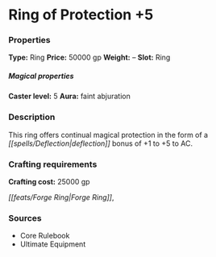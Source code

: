 ﻿---
Title: "Ring of Protection +5"
Type: "Ring"
Price: "50000 gp"
Weight: "–"
Slot: "Ring"
Caster level: "5"
Aura: "faint abjuration"
Description: |
  "This ring offers continual magical protection in the form of a deflection bonus of +1 to +5 to AC."
Crafting cost: "25000 gp"
Sources: "['Core Rulebook', 'Ultimate Equipment']"
---

# Ring of Protection +5

### Properties

**Type:** Ring **Price:** 50000 gp **Weight:** – **Slot:** Ring

##### Magical properties

**Caster level:** 5 **Aura:** faint abjuration

### Description

This ring offers continual magical protection in the form of a _[[spells/Deflection|deflection]]_ bonus of +1 to +5 to AC.

### Crafting requirements

**Crafting cost:** 25000 gp

_[[feats/Forge Ring|Forge Ring]]_,

### Sources

* Core Rulebook
* Ultimate Equipment